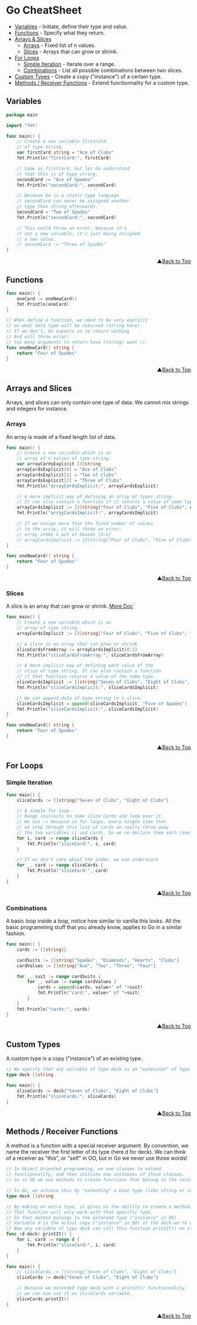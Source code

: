 # <a name="top"/>Go CheatSheet
- [Variables](#variables) - Initiate, define their type and value.
- [Functions](#functions) - Specify what they return.
- [Arrays & Slices](#arrays-slices)
	- [Arrays](#arrays) - Fixed list of n values.
	- [Slices](#slices) - Arrays that can grow or shrink.
- [For Loops](#for-loops)
	- [Simple Iteration](#simple-iteration) - Iterate over a range.
	- [Combinations](#combinations) - List all possible combinations between two slices.
- [Custom Types](#custom-types) - Create a copy ("instance") of a certain type.
- [Methods / Receiver Functions](#methods) - Extend functionnality for a custom type.

## <a name="variables"/>Variables

```go
package main

import "fmt"

func main() {
	// Create a new variable firstCard
	// of type string.
	var firstCard string = "Ace of Clubs"
	fmt.Println("firstCard:", firstCard)

	// Same as firstcard, but let Go understand
	// that this is of type string.
	secondCard := "Ace of Spades"
	fmt.Println("secondCard:", secondCard)

	// Because Go is a static type language
	// secondCard can never be assigned another
	// type than string afterwards.
	secondCard = "Two of Spades"
	fmt.Println("secondCard:", secondCard)

	// This would throw an error, because it's
	// not a new variable, it's just being assigned
	// a new value.
	// secondCard := "Three of Spades"
}
```
<div align="right">▲<a href="#top">Back to Top</a></div>

## <a name="functions"/>Functions
```go
func main() {
	oneCard := oneNewCard()
	fmt.Println(oneCard)
}

// When define a function, we need to be very explicit
// on what data type will be returned (string here).
// If we don't, Go expects us to return nothing
// And will throw error:
// too many arguments to return have (string) want ().
func oneNewCard() string {
	return "Four of Spades"
}
```
<div align="right">▲<a href="#top">Back to Top</a></div>

## <a name="arrays-slices"/>Arrays and Slices
Arrays, and slices can only contain one type of data. We cannot mix strings and integers for instance.

### <a name="arrays"/>Arrays
An array is made of a fixed length list of data.
```go
func main() {
	// Create a new variable which is an
	// array of n values of type string.
	var arrayCardsExplicit [3]string
	arrayCardsExplicit[0] = "Ace of Clubs"
	arrayCardsExplicit[1] = "Two of Clubs"
	arrayCardsExplicit[2] = "Three of Clubs"
	fmt.Println("arrayCardsExplicit:", arrayCardsExplicit)

	// A more implicit way of defining an array of types string.
	// It can also contain a function if it returns a value of same type.
	arrayCardsImplicit := [3]string{"Four of Clubs", "Five of Clubs", oneNewCard()}
	fmt.Println("arrayCardsImplicit:", arrayCardsImplicit)

	// If we assign more than the fixed number of values
	// to the array, it will throw an error:
	// array index n out of bounds [0:n]
	// arrayCardsImplicit := [2]string{"Four of Clubs", "Five of Clubs", "Exceeding Card"}
}

func oneNewCard() string {
	return "Four of Spades"
}
```
<div align="right">▲<a href="#top">Back to Top</a></div>

### <a name="slices"/>Slices
A slice is an array that can grow or shrink. [More Doc](https://blog.golang.org/go-slices-usage-and-internals)

```go
func main() {
	// Create a new variable which is an
	// array of type string.
	arrayCardsImplicit := [3]string{"Four of Clubs", "Five of Clubs", "Six of Clubs"}

	// A slice is an array that can grow or shrink
	sliceCardsFromArray := arrayCardsImplicit[0:2]
	fmt.Println("sliceCardsFromArray:", sliceCardsFromArray)

	// A more implicit way of defining each value of the
	// slice of type string. It can also contain a function
	// if that function returns a value of the same type.
	sliceCardsImplicit := []string{"Seven of Clubs", "Eight of Clubs", oneNewCard()}
	fmt.Println("sliceCardsImplicit:", sliceCardsImplicit)

	// We can append data of type string to a slice.
	sliceCardsImplicit = append(sliceCardsImplicit, "Five of Spades")
	fmt.Println("sliceCardsImplicit:", sliceCardsImplicit)
}

func oneNewCard() string {
	return "Four of Spades"
}
```
<div align="right">▲<a href="#top">Back to Top</a></div>

## <a name="for-loops"/>For Loops
### <a name="simple-iteration"/>Simple Iteration
```go
func main() {
	sliceCards := []string{"Seven of Clubs", "Eight of Clubs"}

	// A simple for loop.
	// Range instructs to take slice Cards and loop over it.
	// We use := because in for loops, every single time that
	// we step through this list of cards we really throw away
	// the two variables (i and card). So we re-declare them each time.
	for i, card := range sliceCards {
		fmt.Println("sliceCard:", i, card)
	}

	// If we don't care about the index, we use underscore
	for _, card := range sliceCards {
		fmt.Println("sliceCard:", card)
	}
}
```
<div align="right">▲<a href="#top">Back to Top</a></div>

### <a name="combinations"/>Combinations
A basic loop inside a loop, notice how similar to vanilla this looks. All the basic programming stuff that you already know, applies to Go in a similar fashion.
```go
func main() {
	cards := []string{}

	cardSuits := []string{"Spades", "Diamonds", "Hearts", "Clubs"}
	cardValues := []string{"Ace", "Two", "Three", "Four"}

	for _, suit := range cardSuits {
		for _, value := range cardValues {
			cards = append(cards, value+" of "+suit)
			fmt.Println("card:", value+" of "+suit)
		}
	}
	fmt.Println("cards:", cards)
}
```
<div align="right">▲<a href="#top">Back to Top</a></div>

## <a name="custom-types"/>Custom Types

A custom type is a copy ("instance") of an existing type.

```go
// We specify that any variable of type deck is an "extension" of type slice of string.
type deck []string

func main() {
	sliceCards := deck{"Seven of Clubs", "Eight of Clubs"}
	fmt.Println("sliceCards:", sliceCards)
}
```
<div align="right">▲<a href="#top">Back to Top</a></div>

## <a name="methods"/>Methods / Receiver Functions

A method is a function with a special receiver argument. By convention, we name the receiver the first letter of its type (here d for deck). We can think of a receiver as "this", or "self" in OO, but in Go we never use those words!

```go
// In Object Oriented programming, we use classes to extend
// functionnality, and then initiate new instances of those classes.
// So in OO we use methods to create functions that belong to the instance.

// In Go, we achieve this by "extending" a base type (like string or integer ...).
type deck []string

// By making an extra type, it gives us the ability to create a method (a function with a receiver).
// That function will only work with that specific type.
// So that method belongs to the extended type ("instance" in OO)
// Variable d is the actual copy ("instance" in OO) of the deck we're working on.
// Now any variable of type deck can call this function printIt() on itself.
func (d deck) printIt() {
	for i, card := range d {
		fmt.Println("sliceCard:", i, card)
	}
}

func main() {
	// sliceCards := []string{"Seven of Clubs", "Eight of Clubs"}
	sliceCards := deck{"Seven of Clubs", "Eight of Clubs"}

	// Because we extended type deck with a printIt() functionnality,
	// we can now use it on sliceCards variable.
	sliceCards.printIt()
}
```
<div align="right">▲<a href="#top">Back to Top</a></div>
